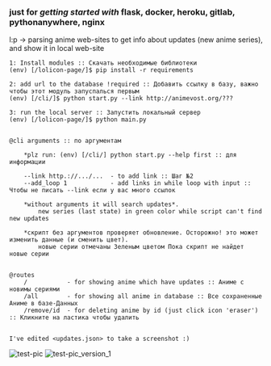### just for *getting started with* flask, docker, heroku, gitlab, pythonanywhere, nginx
l:p -> parsing anime web-sites to get info about updates (new anime series), and show it in local web-site
```
1: Install modules :: Скачать необходимые библиотеки
(env) [/lolicon-page/]$ pip install -r requirements

2: add url to the database !required :: Добавить ссылку в базу, важно чтобы этот модуль запуспалься первым
(env) [/cli/]$ python start.py --link http://animevost.org/???

3: run the local server :: Запустить локальный сервер
(env) [/lolicon-page/]$ python main.py


@cli arguments :: по аргументам

    *plz run: (env) [/cli/] python start.py --help first :: для информации

    --link http.://.../...  - to add link :: Шаг №2
    --add_loop 1            - add links in while loop with input :: Чтобы не писать --link если у вас много ссылок

    *without arguments it will search updates*.
        new series (last state) in green color while script can't find new updates

    *скрипт без аргументов проверяет обновление. Осторожно! это может изменить данные (и сменить цвет).
        новые серии отмечаны Зеленым цветом Пока скрипт не найдет новые серии


@routes
    /           - for showing anime which have updates :: Аниме с новимы сериями
    /all        - for showing all anime in database :: Все сохраненные Аниме в базе-Данных
    /remove/id  - for deleting anime by id (just click icon 'eraser') :: Кликните на ластика чтобы удалить


I've edited <updates.json> to take a screenshot :)
```
![test-pic](https://raw.githubusercontent.com/hhiki/lolicon-page/dev/test-pic/lolicon-page.jpg)
![test-pic_version_1](https://raw.githubusercontent.com/hhiki/lolicon-page/dev/test-pic/lolicon-page_v_1.jpg)
